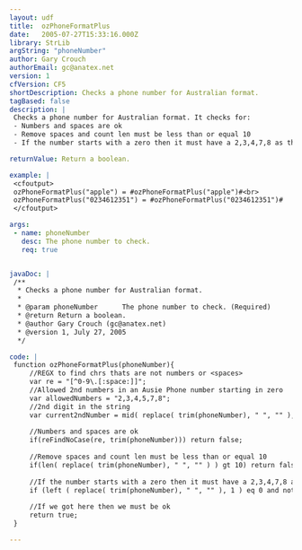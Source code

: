 ```yaml
---
layout: udf
title:  ozPhoneFormatPlus
date:   2005-07-27T15:33:16.000Z
library: StrLib
argString: "phoneNumber"
author: Gary Crouch
authorEmail: gc@anatex.net
version: 1
cfVersion: CF5
shortDescription: Checks a phone number for Australian format.
tagBased: false
description: |
 Checks a phone number for Australian format. It checks for:
 - Numbers and spaces are ok
 - Remove spaces and count len must be less than or equal 10
 - If the number starts with a zero then it must have a 2,3,4,7,8 as the next digit after spaces are removed

returnValue: Return a boolean.

example: |
 <cfoutput>
 ozPhoneFormatPlus("apple") = #ozPhoneFormatPlus("apple")#<br>
 ozPhoneFormatPlus("0234612351") = #ozPhoneFormatPlus("0234612351")#
 </cfoutput>

args:
 - name: phoneNumber
   desc: The phone number to check.
   req: true


javaDoc: |
 /**
  * Checks a phone number for Australian format.
  * 
  * @param phoneNumber      The phone number to check. (Required)
  * @return Return a boolean. 
  * @author Gary Crouch (gc@anatex.net) 
  * @version 1, July 27, 2005 
  */

code: |
 function ozPhoneFormatPlus(phoneNumber){
     //REGX to find chrs thats are not numbers or <spaces>
     var re = "[^0-9\.[:space:]]";
     //Allowed 2nd numbers in an Ausie Phone number starting in zero
     var allowedNumbers = "2,3,4,5,7,8";
     //2nd digit in the string
     var current2ndNumber = mid( replace( trim(phoneNumber), " ", "" ), 2, 1 );
 
     //Numbers and spaces are ok
     if(reFindNoCase(re, trim(phoneNumber))) return false;
     
     //Remove spaces and count len must be less than or equal 10
     if(len( replace( trim(phoneNumber), " ", "" ) ) gt 10) return false;
     
     //If the number starts with a zero then it must have a 2,3,4,7,8 as the next digit
     if (left ( replace( trim(phoneNumber), " ", "" ), 1 ) eq 0 and not listFind( allowedNumbers, current2ndNumber ) ) return false;
     
     //If we got here then we must be ok
     return true;
 }

---
```


